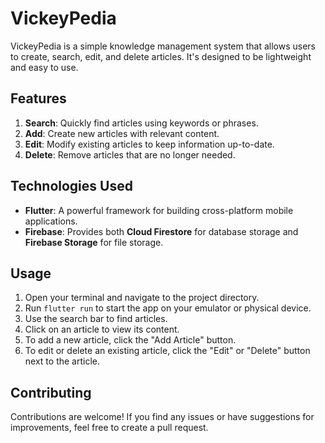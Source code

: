 # VickeyPedia

VickeyPedia is a simple knowledge management system that allows users to create, search, edit, and delete articles. It's designed to be lightweight and easy to use.

## Features

1. **Search**: Quickly find articles using keywords or phrases.
2. **Add**: Create new articles with relevant content.
3. **Edit**: Modify existing articles to keep information up-to-date.
4. **Delete**: Remove articles that are no longer needed.

## Technologies Used

- **Flutter**: A powerful framework for building cross-platform mobile applications.
- **Firebase**: Provides both **Cloud Firestore** for database storage and **Firebase Storage** for file storage.

## Usage

1. Open your terminal and navigate to the project directory.
2. Run `flutter run` to start the app on your emulator or physical device.
3. Use the search bar to find articles.
4. Click on an article to view its content.
5. To add a new article, click the "Add Article" button.
6. To edit or delete an existing article, click the "Edit" or "Delete" button next to the article.

## Contributing

Contributions are welcome! If you find any issues or have suggestions for improvements, feel free to create a pull request.

